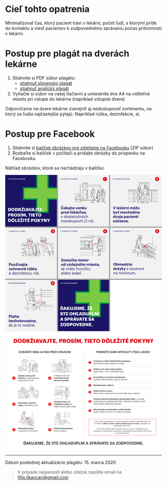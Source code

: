 # Cieľ tohto opatrenia

Minimalizovať čas, ktorý pacient trávi v lekárni, počet ľudí, s ktorými príde do kontaktu a viesť pacientov k zodpovednému správaniu počas prítomnosti v lekárni.

# Postup pre plagát na dverách lekárne

1. Stiahnite si PDF súbor plagátu:
    * [stiahnuť slovenský plagát](files/lekarne/lekarne-plagat-v2020031501.pdf)
    * [stiahnuť anglický plagát](files/lekarne/lekarne-plagat-v2020031501-en.pdf)
2. Vytlačte si súbor na vašej tlačiarni a umiestnite dve A4 na viditeľné miesto pri vstupe do lekárne (napríklad vstupné dvere)

Odporúčame na dvere lekárne zverejniť aj nedostupnosť sortimentu, na ktorý sa ľudia najčastejšie pýtajú. Napríklad rúška, dezinfekcie, ai.

# Postup pre Facebook

1. Stiahnite si [balíček obrázkov pre zdieľanie na Facebooku](files/lekarne/lekarne-social-media-pack.zip) (ZIP súbor)
2. Rozbaľte si balíček v počítači a pridajte obrázky do príspevku na Facebooku

Náhľad obrázkov, ktoré sa nachádzajú v balíčku:

![](images/lekarne/lekarne-social-preview2.png)
![](images/lekarne/plagat-2020031501.png)


***
Dátum poslednej aktualizácie plagátu: 15. marca 2020

> V prípade nejasností alebo otázok napíšte email na filip.likavcan@gmail.com